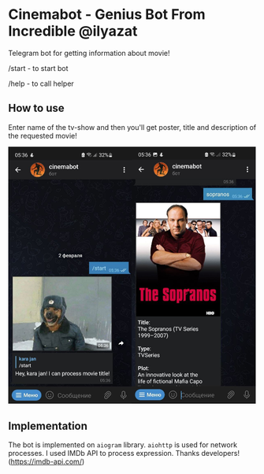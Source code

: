 #  Cinemabot - Genius Bot From Incredible @ilyazat


Telegram bot for getting information about movie!


/start - to start bot 


/help - to call helper

## How to use
Enter name of the tv-show and then you'll get poster, title and description of the requested movie!

![Screenshot](./pics/screen.png)

## Implementation

The bot is implemented on `aiogram` library. `aiohttp` is used for network processes. 
I used IMDb API to process expression. Thanks developers! (https://imdb-api.com/)

